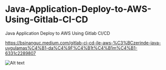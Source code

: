 # Java-Application-Deploy-to-AWS-Using-Gitlab-CI-CD
Java Application Deploy to AWS Using Gitlab CI/CD

https://bsinanguc.medium.com/gitlab-ci-cd-ile-aws-%C3%BCzerinde-java-uygulamas%C4%B1-da%C4%9F%C4%B1t%C4%B1m%C4%B1-6331c2289807

![Alt text](https://miro.medium.com/max/2400/1*IlKK14Q9s-3cUOICnCo3QQ.png "Job List")
